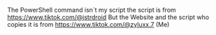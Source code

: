 The PowerShell command isn´t my script the script is from https://www.tiktok.com/@jstrdroid
But the Website and the script who copies it is from https://www.tiktok.com/@zyluxx.7 (Me)
